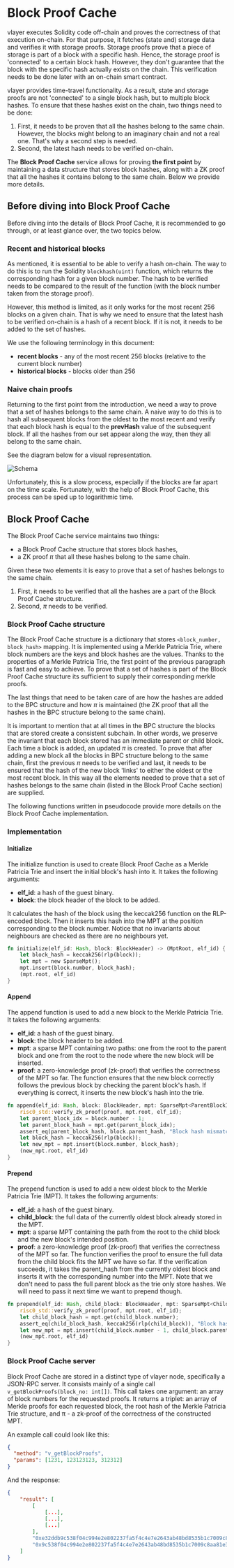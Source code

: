 # Block Proof Cache

vlayer executes Solidity code off-chain and proves the correctness of that execution on-chain. For that purpose, it fetches (state and) storage data and verifies it with storage proofs. Storage proofs prove that a piece of storage is part of a block with a specific hash. Hence, the storage proof is 'connected' to a certain block hash. However, they don't guarantee that the block with the specific hash actually exists on the chain. This verification needs to be done later with an on-chain smart contract.

vlayer provides time-travel functionality. As a result, state and storage proofs are not 'connected' to a single block hash, but to multiple block hashes. To ensure that these hashes exist on the chain, two things need to be done:

1. First, it needs to be proven that all the hashes belong to the same chain. However, the blocks might belong to an imaginary chain and not a real one. That's why a second step is needed.
2. Second, the latest hash needs to be verified on-chain.

The **Block Proof Cache** service allows for proving **the first point** by maintaining a data structure that stores block hashes, along with a ZK proof that all the hashes it contains belong to the same chain. Below we provide more details.

## Before diving into Block Proof Cache

Before diving into the details of Block Proof Cache, it is recommended to go through, or at least glance over, the two topics below.

### Recent and historical blocks

As mentioned, it is essential to be able to verify a hash on-chain. The way to do this is to run the Solidity `blockhash(uint)` function, which returns the corresponding hash for a given block number. The hash to be verified needs to be compared to the result of the function (with the block number taken from the storage proof).

However, this method is limited, as it only works for the most recent 256 blocks on a given chain. That is why we need to ensure that the latest hash to be verified on-chain is a hash of a recent block. If it is not, it needs to be added to the set of hashes.

We use the following terminology in this document:

- **recent blocks** - any of the most recent 256 blocks (relative to the current block number)
- **historical blocks** - blocks older than 256

### Naive chain proofs

Returning to the first point from the introduction, we need a way to prove that a set of hashes belongs to the same chain. A naive way to do this is to hash all subsequent blocks from the oldest to the most recent and verify that each block hash is equal to the **prevHash** value of the subsequent block. If all the hashes from our set appear along the way, then they all belong to the same chain.

See the diagram below for a visual representation.

![Schema](/images/architecture/block-proof.png)

Unfortunately, this is a slow process, especially if the blocks are far apart on the time scale. Fortunately, with the help of Block Proof Cache, this process can be sped up to logarithmic time.

## Block Proof Cache

The Block Proof Cache service maintains two things:
- a Block Proof Cache structure that stores block hashes,
- a ZK proof $\pi$ that all these hashes belong to the same chain. 

Given these two elements it is easy to prove that a set of hashes belongs to the same chain. 
1. First, it needs to be verified that all the hashes are a part of the Block Proof Cache structure.
2. Second, $\pi$ needs to be verified. 

### Block Proof Cache structure

The Block Proof Cache structure is a dictionary that stores `<block_number, block_hash>` mapping. It is implemented using a Merkle Patricia Trie, where block numbers are the keys and block hashes are the values. Thanks to the properties of a Merkle Patricia Trie, the first point of the previous paragraph is fast and easy to achieve. To prove that a set of hashes is part of the Block Proof Cache structure its sufficient to supply their corresponding merkle proofs.

The last things that need to be taken care of are how the hashes are added to the BPC structure and how $\pi$ is maintained (the ZK proof that all the hashes in the BPC structure belong to the same chain).

It is important to mention that at all times in the BPC structure the blocks that are stored create a consistent subchain. In other words, we preserve the invariant that each block stored has an immediate parent or child block. Each time a block is added, an updated $\pi$ is created. To prove that after adding a new block all the blocks in BPC structure belong to the same chain, first the previous $\pi$ needs to be verified and last, it needs to be ensured that the hash of the new block 'links' to either the oldest or the most recent block. In this way all the elements needed to prove that a set of hashes belongs to the same chain (listed in the Block Proof Cache section) are supplied.

The following functions written in pseudocode provide more details on the Block Proof Cache implementation.

### Implementation

#### Initialize

The initialize function is used to create Block Proof Cache as a Merkle Patricia Trie and insert the initial block's hash into it. It takes the following arguments:

- **elf_id**: a hash of the guest binary.
- **block**: the block header of the block to be added.

It calculates the hash of the block using the keccak256 function on the RLP-encoded block. Then it inserts this hash into the MPT at the position corresponding to the block number. Notice that no invariants about neighbours are checked as there are no neighbours yet.

```rs
fn initialize(elf_id: Hash, block: BlockHeader) -> (MptRoot, elf_id) {
    let block_hash = keccak256(rlp(block));
    let mpt = new SparseMpt();
    mpt.insert(block.number, block_hash);
    (mpt.root, elf_id)
}
```

#### Append

The append function is used to add a new block to the Merkle Patricia Trie. It takes the following arguments:

- **elf_id**: a hash of the guest binary.
- **block**: the block header to be added.
- **mpt**: a sparse MPT containing two paths: one from the root to the parent block and one from the root to the node where the new block will be inserted.
- **proof**: a zero-knowledge proof (zk-proof) that verifies the correctness of the MPT so far.
  The function ensures that the new block correctly follows the previous block by checking the parent block's hash. If everything is correct, it inserts the new block's hash into the trie.

```rs
fn append(elf_id: Hash, block: BlockHeader, mpt: SparseMpt<ParentBlockIdx, NewBlockIdx>, proof: ZkProof) -> (MptRoot, elf_id) {
    risc0_std::verify_zk_proof(proof, mpt.root, elf_id);
    let parent_block_idx = block.number - 1;
    let parent_block_hash = mpt.get(parent_block_idx);
    assert_eq(parent_block_hash, block.parent_hash, "Block hash mismatch");
    let block_hash = keccak256(rlp(block));
    let new_mpt = mpt.insert(block.number, block_hash);
    (new_mpt.root, elf_id)
}
```

#### Prepend

The prepend function is used to add a new oldest block to the Merkle Patricia Trie (MPT). It takes the following arguments:

- **elf_id**: a hash of the guest binary.
- **child_block**: the full data of the currently oldest block already stored in the MPT.
- **mpt**: a sparse MPT containing the path from the root to the child block and the new block's intended position.
- **proof**: a zero-knowledge proof (zk-proof) that verifies the correctness of the MPT so far.
  The function verifies the proof to ensure the full data from the child block fits the MPT we have so far. If the verification succeeds, it takes the parent_hash from the currently oldest block and inserts it with the corresponding number into the MPT. Note that we don't need to pass the full parent block as the trie only store hashes. We will need to pass it next time we want to prepend though.

```rs
fn prepend(elf_id: Hash, child_block: BlockHeader, mpt: SparseMpt<ChildBlockIdx, NewBlockIdx>, proof: ZkProof) -> (MptRoot, elf_id) {
    risc0_std::verify_zk_proof(proof, mpt.root, elf_id);
    let child_block_hash = mpt.get(child_block.number);
    assert_eq(child_block_hash, keccak256(rlp(child_block)), "Block hash mismatch");
    let new_mpt = mpt.insert(child_block.number - 1, child_block.parent_hash);
    (new_mpt.root, elf_id)
}
```

### Block Proof Cache server

Block Proof Cache are stored in a distinct type of vlayer node, specifically a JSON-RPC server. It consists mainly of a single call `v_getBlockProofs(block_no: int[])`. This call takes one argument: an array of block numbers for the requested proofs. It returns a triplet: an array of Merkle proofs for each requested block, the root hash of the Merkle Patricia Trie structure, and π - a zk-proof of the correctness of the constructed MPT.

An example call could look like this:

```json
{
  "method": "v_getBlockProofs",
  "params": [1231, 123123123, 312312]
}
```

And the response:

```json
{
    "result": [
        [
            [...],
            [...],
            [...]
        ],
        "0xe32ddb9c538f04c994e2e802237fa5f4c4e7e2643ab48bd8535b1c7009c8aa81",
        "0x9c538f04c994e2e802237fa5f4c4e7e2643ab48bd8535b1c7009c8aa81e32ddb"
    ]
}
```
